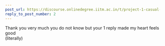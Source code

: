 ```yaml
---
post_url: https://discourse.onlinedegree.iitm.ac.in/t/project-1-casual-banter/167344/3
reply_to_post_number: 2
---
```

Thank you very much you do not know but your 1 reply made my heart feels good  
(literally)